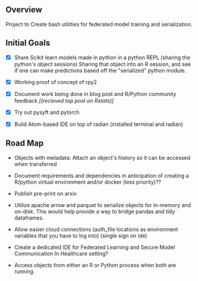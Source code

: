 ## Overview

Project to Create bash utilities for federated model training and serialization.

## Initial Goals 

- [x] Share Scikit learn models made in python in a python REPL (sharing the python's object sessions) Sharing that object into an R session, and see if one can make predictions based off the "serialized" python module.

- [x] Working proof of concept of rpy2

- [x] Document work being done in blog post and R/Python community feedback *[(recieved top post on Rstats)]*

- [x] Try out pysyft and pytorch

- [x] Build Atom-based IDE on top of radian (installed terminal and radian) 

## Road Map

*  Objects with metadata: Attach an object's history so it can be accessed when transferred

* Document requirements and dependencies in anticipation of creating a R/python virtual environment and/or docker (less priority)??

* Publish pre-print on arxiv

* Utilize apache arrow and parquet to serialize objects for in-memory and on-disk. This would help provide a way to bridge pandas and tidy dataframes. 

* Allow easier cloud connections (auth_file locations as environment variables that you have to log into) (single sign on ide) 

* Create a dedicated IDE for Federated Learning and Secure Model Communication In Healthcare setting?

* Access objects from either an R or Python process when both are running. 

